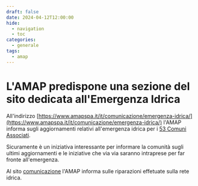 ```yaml
---
draft: false
date: 2024-04-12T12:00:00
hide:
  - navigation
  - toc
categories:
  - generale
tags:
  - amap
---
```



# L'AMAP predispone una sezione del sito dedicata all'Emergenza Idrica

All'indirizzo [https://www.amapspa.it/it/comunicazione/emergenza-idrica/](https://www.amapspa.it/it/comunicazione/emergenza-idrica/) l'AMAP informa sugli aggiornamenti relativi all'emergenza idrica
per i [53 Comuni Associati](https://www.amapspa.it/it/azienda/).

Sicuramente è un iniziativa interessante per informare la comunità sugli ultimi aggiornamenti e le iniziative che via via saranno intraprese per far fronte all'emergenza.

Al sito [comunicazione](https://www.amapspa.it/it/comunicazione/) l'AMAP informa sulle riparazioni effetuate sulla rete idrica.

